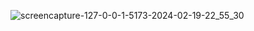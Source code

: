 ![screencapture-127-0-0-1-5173-2024-02-19-22_55_30](https://github.com/saifiimuhammad/Ochi-Design-Modern-Animated-Wesbite/assets/99310347/13e8ae63-4854-4edc-9e20-90b2feac5bf4)
